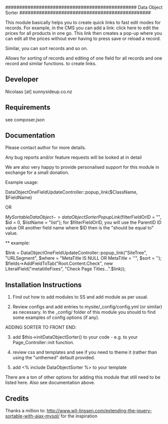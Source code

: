###############################################
Data Object Sorter
###############################################

This module basically helps you to create quick links
to fast edit modes for records.  For example, in the CMS
you can add a link: click here to edit the prices for all products
in one go.  This link then creates a pop-up where you can edit all the
prices without ever having to press save or reload a record.

Similar, you can sort records and so on.

Allows for sorting of records and
editing of one field for all records
and one record and similar functions.
to create links.

Developer
-----------------------------------------------
Nicolaas [at] sunnysideup.co.nz


Requirements
-----------------------------------------------
see composer.json


Documentation
-----------------------------------------------
Please contact author for more details.

Any bug reports and/or feature requests will be
looked at in detail

We are also very happy to provide personalised support
for this module in exchange for a small donation.

Example usage:

DataObjectOneFieldUpdateController::popup_link($ClassName, $FieldName)

OR

$MySortableDataObject->dataObjectSorterPopupLink($filterFieldOrID = "", $id = 0, $listName = "list");
for $filterFieldOrID, you will use the ParentID ID value OR another field name
where $ID then is the "should be equal to" value.

** example:

$link = DataObjectOneFieldUpdateController::popup_link("SiteTree", "URLSegment", $where = "MetaTitle IS NULL OR MetaTitle = ''", $sort = '');
$fields->AddFieldToTab("Root.Content.Check", new LiteralField("metatitleFixes", "Check Page Titles...".$link));



Installation Instructions
-----------------------------------------------
1. Find out how to add modules to SS and add module as per usual.

2. Review configs and add entries to mysite/_config/config.yml
(or similar) as necessary.
In the _config/ folder of this module
you should to find some examples of config options (if any).

ADDING SORTER TO FRONT END:

3. add $this->initDataObjectSorter() to your code - e.g. to your
Page_Controller::init function.

4. review css and templates and see if you need to theme it
(rather than using the "unthemed" default provided.

5. add <% include DataObjectSorter %> to your template

There are a ton of other options for adding this module that still need
to be listed here. Also see documentation above.


Credits
-----------------------------------------------
Thanks a million to:
http://www.wil-linssen.com/extending-the-jquery-sortable-with-ajax-mysql/
for the inspiration

